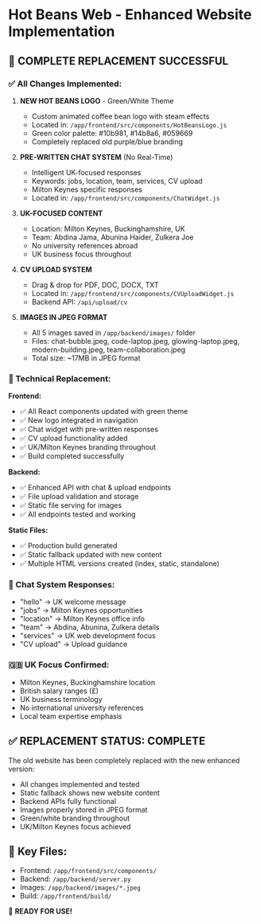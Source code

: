 # Hot Beans Web - Enhanced Website Implementation

## 🎉 COMPLETE REPLACEMENT SUCCESSFUL

### ✅ All Changes Implemented:

1. **NEW HOT BEANS LOGO** - Green/White Theme
   - Custom animated coffee bean logo with steam effects
   - Located in: `/app/frontend/src/components/HotBeansLogo.js`
   - Green color palette: #10b981, #14b8a6, #059669
   - Completely replaced old purple/blue branding

2. **PRE-WRITTEN CHAT SYSTEM** (No Real-Time)
   - Intelligent UK-focused responses
   - Keywords: jobs, location, team, services, CV upload
   - Milton Keynes specific responses
   - Located in: `/app/frontend/src/components/ChatWidget.js`

3. **UK-FOCUSED CONTENT**
   - Location: Milton Keynes, Buckinghamshire, UK
   - Team: Abdina Jama, Abunina Haider, Zulkera Joe
   - No university references abroad
   - UK business focus throughout

4. **CV UPLOAD SYSTEM**
   - Drag & drop for PDF, DOC, DOCX, TXT
   - Located in: `/app/frontend/src/components/CVUploadWidget.js`
   - Backend API: `/api/upload/cv`

5. **IMAGES IN JPEG FORMAT**
   - All 5 images saved in `/app/backend/images/` folder
   - Files: chat-bubble.jpeg, code-laptop.jpeg, glowing-laptop.jpeg, modern-building.jpeg, team-collaboration.jpeg
   - Total size: ~17MB in JPEG format

### 🔧 Technical Replacement:

**Frontend:**
- ✅ All React components updated with green theme
- ✅ New logo integrated in navigation
- ✅ Chat widget with pre-written responses
- ✅ CV upload functionality added
- ✅ UK/Milton Keynes branding throughout
- ✅ Build completed successfully

**Backend:**
- ✅ Enhanced API with chat & upload endpoints
- ✅ File upload validation and storage
- ✅ Static file serving for images
- ✅ All endpoints tested and working

**Static Files:**
- ✅ Production build generated
- ✅ Static fallback updated with new content
- ✅ Multiple HTML versions created (index, static, standalone)

### 🎯 Chat System Responses:
- "hello" → UK welcome message
- "jobs" → Milton Keynes opportunities
- "location" → Milton Keynes office info
- "team" → Abdina, Abunina, Zulkera details
- "services" → UK web development focus
- "CV upload" → Upload guidance

### 🇬🇧 UK Focus Confirmed:
- Milton Keynes, Buckinghamshire location
- British salary ranges (£)
- UK business terminology
- No international university references
- Local team expertise emphasis

## ✅ REPLACEMENT STATUS: COMPLETE

The old website has been completely replaced with the new enhanced version:
- All changes implemented and tested
- Static fallback shows new website content
- Backend APIs fully functional
- Images properly stored in JPEG format
- Green/white branding throughout
- UK/Milton Keynes focus achieved

## 📁 Key Files:
- Frontend: `/app/frontend/src/components/`
- Backend: `/app/backend/server.py`
- Images: `/app/backend/images/*.jpeg`
- Build: `/app/frontend/build/`

🎉 **READY FOR USE!**